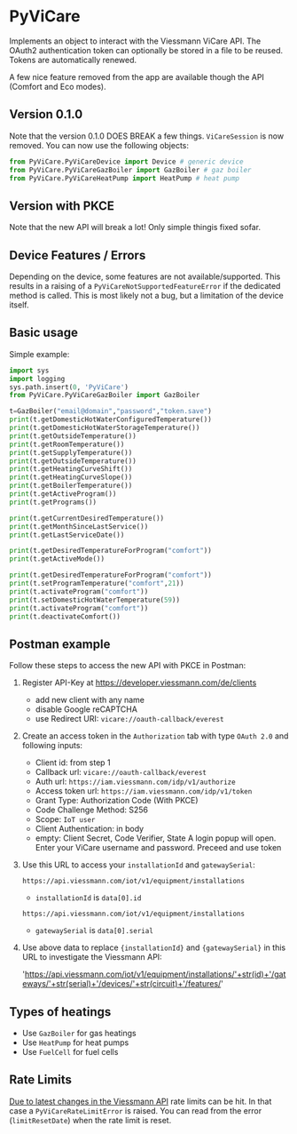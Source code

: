 # PyViCare

Implements an object to interact with the Viessmann ViCare API.
The OAuth2 authentication token can optionally be stored in a file to be reused.
Tokens are automatically renewed.

A few nice feature removed from the app are available though the API (Comfort and Eco modes).

## Version 0.1.0
Note that the version 0.1.0 DOES BREAK a few things.
`ViCareSession` is now removed.
You can now use the following objects:
```python
from PyViCare.PyViCareDevice import Device # generic device
from PyViCare.PyViCareGazBoiler import GazBoiler # gaz boiler
from PyViCare.PyViCareHeatPump import HeatPump # heat pump
```
## Version with PKCE
Note that the new API will break a lot! 
Only simple thingis fixed sofar.
## Device Features / Errors

Depending on the device, some features are not available/supported. This results in a raising of a `PyViCareNotSupportedFeatureError` if the dedicated method is called. This is most likely not a bug, but a limitation of the device itself.

## Basic usage
Simple example:
```python
import sys
import logging
sys.path.insert(0, 'PyViCare')
from PyViCare.PyViCareGazBoiler import GazBoiler

t=GazBoiler("email@domain","password","token.save")
print(t.getDomesticHotWaterConfiguredTemperature()) 
print(t.getDomesticHotWaterStorageTemperature())
print(t.getOutsideTemperature())
print(t.getRoomTemperature())
print(t.getSupplyTemperature())
print(t.getOutsideTemperature()) 
print(t.getHeatingCurveShift()) 
print(t.getHeatingCurveSlope()) 
print(t.getBoilerTemperature())
print(t.getActiveProgram())
print(t.getPrograms())

print(t.getCurrentDesiredTemperature())
print(t.getMonthSinceLastService())
print(t.getLastServiceDate())

print(t.getDesiredTemperatureForProgram("comfort"))
print(t.getActiveMode())

print(t.getDesiredTemperatureForProgram("comfort"))
print(t.setProgramTemperature("comfort",21))
print(t.activateProgram("comfort"))
print(t.setDomesticHotWaterTemperature(59))
print(t.activateProgram("comfort"))
print(t.deactivateComfort())
```

## Postman example

Follow these steps to access the new API with PKCE in Postman:

1. Register API-Key at https://developer.viessmann.com/de/clients

    - add new client with any name
    - disable Google reCAPTCHA
    - use Redirect URI: `vicare://oauth-callback/everest`

2. Create an access token in the `Authorization` tab with type `OAuth 2.0` and following inputs:

    - Client id: from step 1
    - Callback url: `vicare://oauth-callback/everest`
    - Auth url: `https://iam.viessmann.com/idp/v1/authorize`
    - Access token url: `https://iam.viessmann.com/idp/v1/token`
    - Grant Type: Authorization Code (With PKCE)
    - Code Challenge Method: S256
    - Scope: `IoT user`
    - Client Authentication: in body
    - empty: Client Secret, Code Verifier, State
    A login popup will open. Enter your ViCare username and password. Preceed and use token

3. Use this URL to access your `installationId` and `gatewaySerial`: 

    `https://api.viessmann.com/iot/v1/equipment/installations`
    - `installationId` is `data[0].id`
    
    `https://api.viessmann.com/iot/v1/equipment/installations`
    - `gatewaySerial` is `data[0].serial`

4. Use above data to replace `{installationId}` and `{gatewaySerial}` in this URL to investigate the Viessmann API:

    'https://api.viessmann.com/iot/v1/equipment/installations/'+str(id)+'/gateways/'+str(serial)+'/devices/'+str(circuit)+'/features/'

## Types of heatings
- Use `GazBoiler` for gas heatings
- Use `HeatPump` for heat pumps
- Use `FuelCell` for fuel cells

## Rate Limits

[Due to latest changes in the Viessmann API](https://www.viessmann-community.com/t5/Konnektivitaet/Q-amp-A-Viessmann-API/td-p/127660) rate limits can be hit. In that case a `PyViCareRateLimitError` is raised. You can read from the error (`limitResetDate`) when the rate limit is reset.